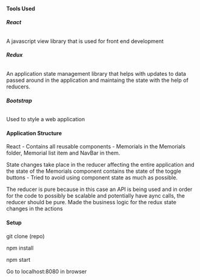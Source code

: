 <h4> Tools Used </h4>
 
 <h6><b>React</b></h6>
 
 <p>A javascript view library that is used for front end development</p>
 
  <h6><b>Redux</b></h6>
 
 <p>An application state management library that helps with updates to data passed around in the application and maintaing the state with the help of reducers.</p>
 
  <h6><b>Bootstrap</b></h6>
  
  <p> Used to style a web application </p>
  
<h4> Application Structure </h4>
  <p> React - Contains all reusable components - Memorials in the Memorials folder, Memorial list item and NavBar in them. </p>
  <p> State changes take place in the reducer affecting the entire application and the state of the Memorials component contains the state of the toggle buttons - Tried to avoid using component state as much as possible. </p>
  <p> The reducer is pure because in this case an API is being used and in order for the code to possibly be scalable and potentially have aync calls, the reducer should be pure. Made the business logic for the redux state changes in the actions </p>
  
 <h4> Setup </h4>
 <p>git clone (repo) </p>
 <p>npm install </p>
 <p> npm start </p>
 <p>Go to localhost:8080 in browser </p>
